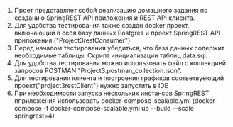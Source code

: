 1. Проет представляет собой реализацию домашнего задания по созданию SpringREST API приложения и REST API клиента.
2. Для удобства тестирования также создан docker проект, включающий в себя базу данных Postgres и проект SpringREST API приложения ("Project3restConsumer").
3. Перед началом тестирования убедиться, что база данных содержит необходимые таблицы. Скрипт инициализации таблиц data.sql.
4. Для удобства тестирования можно использовать файл с коллекцией запросов POSTMAN "Project3.postman_collection.json".
5. Для тестирования клиента и построения графиков соответвуеющий проект("project3restClient") нужно запустить в IDE 
6. При необходимости запуска нескольких инстансов SpringREST пприложения использовать docker-compose-scalable.yml (docker-compose -f docker-compose-scalable.yml up --build --scale springrest=4)

